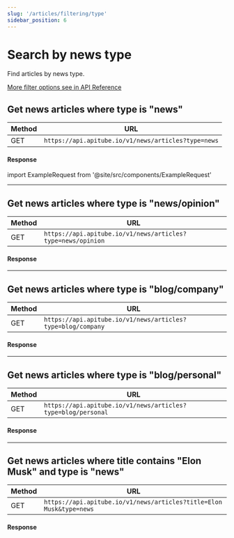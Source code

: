 ```yaml
---
slug: '/articles/filtering/type'
sidebar_position: 6
---
```


# Search by news type

Find articles by news type.

[More filter options see in API Reference](/api-reference/get-news-articles)

## Get news articles where type is "news"

| Method | URL                                             |
|--------|-------------------------------------------------|
| GET    | `https://api.apitube.io/v1/news/articles?type=news` |

#### Response
import ExampleRequest from '@site/src/components/ExampleRequest'

<ExampleRequest url="https://api.apitube.io/v1/news/articles?limit=2&type=news"></ExampleRequest>

---

## Get news articles where type is "news/opinion"

| Method | URL                                                     |
|--------|---------------------------------------------------------|
| GET    | `https://api.apitube.io/v1/news/articles?type=news/opinion` |

#### Response

<ExampleRequest url="https://api.apitube.io/v1/news/articles?limit=2&type=opinion"></ExampleRequest>

---

## Get news articles where type is "blog/company"

| Method | URL                                                     |
|--------|---------------------------------------------------------|
| GET    | `https://api.apitube.io/v1/news/articles?type=blog/company` |

#### Response

<ExampleRequest url="https://api.apitube.io/v1/news/articles?limit=2&type=blog/company"></ExampleRequest>

---

## Get news articles where type is "blog/personal"

| Method | URL                                                      |
|--------|----------------------------------------------------------|
| GET    | `https://api.apitube.io/v1/news/articles?type=blog/personal` |

#### Response

<ExampleRequest url="https://api.apitube.io/v1/news/articles?limit=2&type=blog/personal"></ExampleRequest>

---

## Get news articles where title contains "Elon Musk" and type is "news"

| Method | URL                                                             |
|--------|-----------------------------------------------------------------|
| GET    | `https://api.apitube.io/v1/news/articles?title=Elon Musk&type=news` |

#### Response

<ExampleRequest url="https://api.apitube.io/v1/news/articles?limit=2&title=Elon Musk&type=news"></ExampleRequest>
